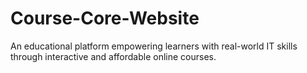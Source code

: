 # Course-Core-Website
An educational platform empowering learners with real-world IT skills through interactive and affordable online courses.
